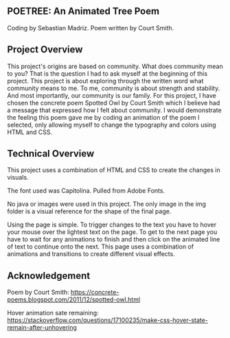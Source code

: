 ## POETREE: An Animated Tree Poem

Coding by Sebastian Madriz. Poem written by Court Smith.

## Project Overview

This project's origins are based on community. What does community mean to you? That is the question I had to ask myself at the beginning of this project. This project is about exploring through the written word what community means to me. To me, community is about strength and stability. And most importantly, our community is our family. For this project, I have chosen the concrete poem Spotted Owl by Court Smith which I believe had a message that expressed how I felt about community. I would demonstrate the feeling this poem gave me by coding an animation of the poem I selected, only allowing myself to change the typography and colors using HTML and CSS.

## Technical Overview

This project uses a combination of HTML and CSS to create the changes in visuals.

The font used was Capitolina. Pulled from Adobe Fonts.

No java or images were used in this project. The only image in the img folder is a visual reference for the shape of the final page.

Using the page is simple. To trigger changes to the text you have to hover your mouse over the lightest text on the page. To get to the next page you have to wait for any animations to finish and then click on the animated line of text to continue onto the next. This page uses a combination of animations and transitions to create different visual effects.

## Acknowledgement

Poem by Court Smith: https://concrete-poems.blogspot.com/2011/12/spotted-owl.html

Hover animation sate remaining: https://stackoverflow.com/questions/17100235/make-css-hover-state-remain-after-unhovering